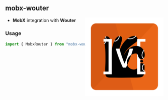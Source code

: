 

## mobx-wouter

<img src="assets/logo.png" align="right" width="250" alt="Wouter + MobX" />

- **MobX** integration with **Wouter**  



### Usage   

```ts
import { MobxRouter } from "mobx-wouter";
```